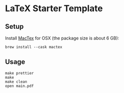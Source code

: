 # LaTeX Starter Template

## Setup

Install [MacTex](https://www.tug.org/mactex/) for OSX (the package size is about 6 GB):

```
brew install --cask mactex
```

## Usage

```
make prettier
make
make clean
open main.pdf
```
